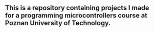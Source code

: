 ## This is a repository containing projects I made for a programming microcontrollers course at Poznan University of Technology.
